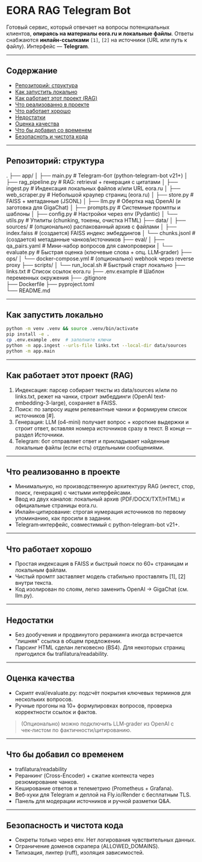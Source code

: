 # EORA RAG Telegram Bot

Готовый сервис, который отвечает на вопросы потенциальных клиентов, **опираясь на материалы eora.ru и локальные файлы**. Ответы снабжаются **инлайн‑ссылками** `[1]`, `[2]` на источники (URL или путь к файлу). 
Интерфейс — **Telegram**.

---

## Содержание

- [Репозиторий: структура](#репозиторий-структура)
- [Как запустить локально](#как-запустить-локально)
- [Как работает этот проект (RAG)](#как-работает-этот-проект-rag)
- [Что реализованно в проекте](#что-реализованно-в-проекте)
- [Что работает хорошо](#что-работает-хорошо)
- [Недостатки](#недостатки)
- [Оценка качества](#оценка-качества)
- [Что бы добавил со временем](#что-бы-добавил-со-временем)
- [Безопасноть и чистота кода](#безопасность-и-чистота-кода)

---

## Репозиторий: структура

.
├── app/
│   ├── main.py                 # Telegram-бот (python-telegram-bot v21+)
│   ├── rag_pipeline.py         # RAG: retrieval + генерация с цитатами
│   ├── ingest.py               # Индексация локальных файлов и/или URL eora.ru
│   ├── web_scraper.py          # Небольшой краулер страниц (eora.ru)
│   ├── store.py                # FAISS + метаданные (JSONL)
│   ├── llm.py                  # Обертка над OpenAI (и заготовка для GigaChat)
│   ├── prompts.py              # Системные промпты и шаблоны
│   ├── config.py               # Настройки через env (Pydantic)
│   └── utils.py                # Утилиты (chunking, токены, очистка HTML)
├── data/
│   ├── sources/                # (опционально) распакованный архив с файлами
│   ├── index.faiss             # (создается) FAISS индекс эмбеддингов
│   └── chunks.jsonl            # (создается) метаданные чанков/источников
├── eval/
│   ├── qa_pairs.yaml           # Мини-набор вопросов для самопроверки
│   └── evaluate.py             # Быстрая оценка (ключевые слова + опц. LLM‑grader)
├── ops/
│   └── docker-compose.yml      # (опционально) webhook через reverse proxy
├── scripts/
│   └── run_local.sh            # Быстрый старт локально
├── links.txt                   # Список ссылок eora.ru
├── .env.example                # Шаблон переменных окружения
├── .gitignore                  
├── Dockerfile
├── pyproject.toml              
└── README.md                   

---

## Как запустить локально

```bash
python -m venv .venv && source .venv/bin/activate
pip install -e .
cp .env.example .env  # заполните ключи
python -m app.ingest --urls-file links.txt --local-dir data/sources
python -m app.main
```

---

## Как работает этот проект (RAG)
1. Индексация: парсер собирает тексты из data/sources и/или по links.txt, режет на чанки, строит эмбеддинги (OpenAI text-embedding-3-large), сохраняет в FAISS.
2. Поиск: по запросу ищем релевантные чанки и формируем список источников [#].
3. Генерация: LLM (o4-mini) получает вопрос + короткие выдержки и строит ответ, вставляя номера источников сразу в текст. В конце — раздел Источники.
4. Telegram: бот отправляет ответ и прикладывает найденные локальные файлы (если есть) отдельными сообщениями.

---

## Что реализованно в проекте
- Минимальную, но производственную архитектуру RAG (ингест, стор, поиск, генерация) с чистыми интерфейсами.
- Ввод из двух каналов: локальный архив (PDF/DOCX/TXT/HTML) и официальные страницы eora.ru.
- Инлайн‑цитирование: строгая нумерация источников по первому упоминанию, как просили в задании.
- Telegram‑интерфейс, совместимый с python-telegram-bot v21+.

---

## Что работает хорошо
- Простая индексация в FAISS и быстрый поиск по 60+ страницам и локальным файлам.
- Чистый промпт заставляет модель стабильно проставлять [1], [2] внутри текста.
- Код изолирован по слоям, легко заменить OpenAI → GigaChat (см. llm.py).

---

## Недостатки
- Без дообучения и продвинутого реранкинга иногда встречается "лишняя" ссылка в общем предложении.
- Парсинг HTML сделан легковесно (BS4). Для некоторых страниц пригодился бы trafilatura/readability.

---

## Оценка качества
- Скрипт eval/evaluate.py: подсчёт покрытия ключевых терминов для нескольких вопросов.
- Ручные прогоны на 10+ формулировках вопросов, проверка корректности ссылок и фактов.
> (Опционально) можно подключить LLM‑grader из OpenAI с чек‑листом по фактичности/цитированию.

---

## Что бы добавил со временем
- trafilatura/readability
- Реранкинг (Cross-Encoder) + сжатие контекста через резюмирование чанков.
- Кеширование ответов и телеметрию (Prometheus + Grafana).
- Веб‑хуки для Telegram и деплой на Fly.io/Render с бесплатным TLS.
- Панель для модерации источников и ручной разметки Q&A.

---

## Безопасность и чистота кода
- Секреты только через env. Нет логирования чувствительных данных.
- Ограничение доменов скрапера (ALLOWED_DOMAINS).
- Типизация, линтер (ruff), изоляция зависимостей.